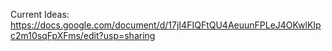 Current Ideas: https://docs.google.com/document/d/17jI4FIQFtQU4AeuunFPLeJ4OKwlKIpc2m10sqFpXFms/edit?usp=sharing
